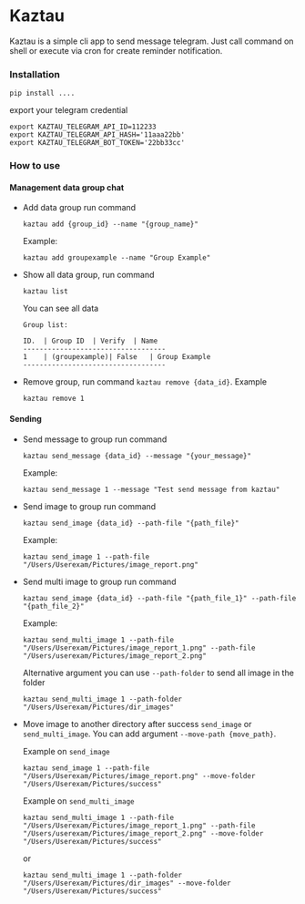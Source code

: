 # Kaztau

Kaztau is a simple cli app to send message telegram. Just call command on shell or execute via cron for create reminder notification.

### Installation
```shell
pip install ....
```
export your telegram credential
```shell
export KAZTAU_TELEGRAM_API_ID=112233
export KAZTAU_TELEGRAM_API_HASH='11aaa22bb'
export KAZTAU_TELEGRAM_BOT_TOKEN='22bb33cc'
```

### How to use
#### Management data group chat
- Add data group run command 
  ```shell
  kaztau add {group_id} --name "{group_name}"
  ```
  Example:
  ```shell
  kaztau add groupexample --name "Group Example" 
  ```
- Show all data group, run command
  ```shell
  kaztau list
  ```
  You can see all data
  ```shell
  Group list:

  ID.  | Group ID  | Verify  | Name  
  -----------------------------------
  1    | (groupexample)| False   | Group Example
  -----------------------------------
  ```
- Remove group, run command `kaztau remove {data_id}`. Example
  ```shell
  kaztau remove 1
  ```

#### Sending
- Send message to group run command 
  ```shell
  kaztau send_message {data_id} --message "{your_message}"
  ````
  Example:
  ```shell
  kaztau send_message 1 --message "Test send message from kaztau"
  ```
- Send image to group run command 
  ```shell
  kaztau send_image {data_id} --path-file "{path_file}"
  ```
  Example:
  ```shell
  kaztau send_image 1 --path-file "/Users/Userexam/Pictures/image_report.png"
  ```
- Send multi image to group run command 
  ```shell
  kaztau send_image {data_id} --path-file "{path_file_1}" --path-file "{path_file_2}"
  ```
  Example:
  ```shell
  kaztau send_multi_image 1 --path-file "/Users/Userexam/Pictures/image_report_1.png" --path-file "/Users/userexam/Pictures/image_report_2.png"
  ```
  Alternative argument you can use `--path-folder` to send all image in the folder
  ```shell
  kaztau send_multi_image 1 --path-folder "/Users/Userexam/Pictures/dir_images"
  ```
- Move image to another directory after success `send_image` or `send_multi_image`. You can add argument `--move-path {move_path}`.
  
  Example on `send_image`
  ```shell
  kaztau send_image 1 --path-file "/Users/Userexam/Pictures/image_report.png" --move-folder "/Users/Userexam/Pictures/success"
  ```
  Example on `send_multi_image`
  ```shell
  kaztau send_multi_image 1 --path-file "/Users/Userexam/Pictures/image_report_1.png" --path-file "/Users/userexam/Pictures/image_report_2.png" --move-folder "/Users/Userexam/Pictures/success"
  ```
  or 
  ```shell
  kaztau send_multi_image 1 --path-folder "/Users/Userexam/Pictures/dir_images" --move-folder "/Users/Userexam/Pictures/success"
  ```